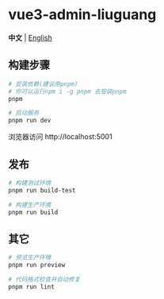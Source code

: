 # vue3-admin-liuguang

**中文** | [English](./README.md)

## 构建步骤

```bash
# 安装依赖(建议用pnpm)
# 你可以运行npm i -g pnpm 去安装pnpm
pnpm

# 启动服务
pnpm run dev
```

浏览器访问 http://localhost:5001


## 发布

```bash
# 构建测试环境
pnpm run build-test

# 构建生产环境
pnpm run build
```

## 其它

```bash
# 预览生产环境
pnpm run preview

# 代码格式检查并自动修复
pnpm run lint
```



